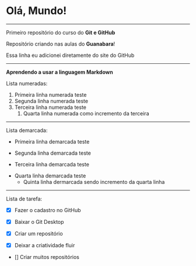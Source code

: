 # Olá, Mundo!
***
Primeiro repositório do curso do **Git e GitHub**

Repositório criando nas aulas do **Guanabara**!

Essa linha eu adicionei diretamente do site do GitHub
***
**Aprendendo a usar a linguagem Markdown**

Lista numeradas:
1. Primeira linha numerada teste
2. Segunda linha numerada teste
3. Terceira linha numerada teste
   1. Quarta linha numerada como incremento da terceira

***

Lista demarcada:
* Primeira linha demarcada teste
- Segunda linha demarcada teste
* Terceira linha demarcada teste
- Quarta linha demarcada teste 
   * Quinta linha dermarcada sendo incremento da quarta linha

***

Lista de tarefa:
- [x] Fazer o cadastro no GitHub
* [x] Baixar o Git Desktop
- [x] Criar um repositório
* [x] Deixar a criatividade fluir
- [] Criar muitos repositórios
